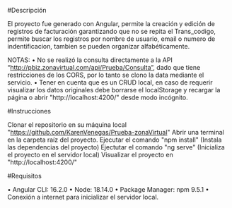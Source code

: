 #Descripción

El proyecto fue generado con Angular, permite la creación y edición de registros de facturación garantizando que no se repita el Trans_codigo, permite buscar los registros por nombre de usuario, email o numero de indentificacion, tambien se pueden organizar alfabéticamente.

NOTAS:
• No se realizó la consulta directamente a la API “http://pbiz.zonavirtual.com/api/Prueba/Consulta”, dado que tiene restricciones de los CORS, por lo tanto se clono la data mediante el servicio.
• Tener en cuenta que es un CRUD local, en caso de requerir visualizar los datos originales debe borrarse el localStorage y recargar la página o abrir "http://localhost:4200/" desde modo incógnito.

#Instrucciones

Clonar el repositorio en su máquina local "https://github.com/KarenVenegas/Prueba-zonaVirtual"
Abrir una terminal en la carpeta raíz del proyecto.
Ejecutar el comando "npm install" (Instala las dependencias del proyecto)
Ejectutar el comando "ng serve" (Inicializa el proyecto en el servidor local)
Visualizar el proyecto en "http://localhost:4200/"

#Requisitos

• Angular CLI: 16.2.0
• Node: 18.14.0
• Package Manager: npm 9.5.1
• Conexión a internet para inicializar el servidor local.
